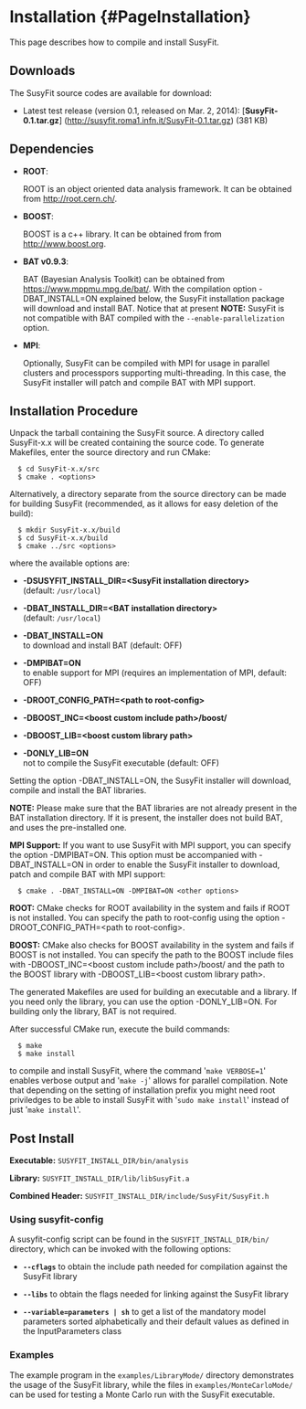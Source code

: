 Installation   {#PageInstallation}
=============================================

This page describes how to compile and install SusyFit.

Downloads 
------------

The SusyFit source codes are available for download: 

* Latest test release (version 0.1, released on Mar. 2, 2014): 
[<b>SusyFit-0.1.tar.gz</b>] (http://susyfit.roma1.infn.it/SusyFit-0.1.tar.gz) (381 KB)



Dependencies
------------

* **ROOT**:

    ROOT is an object oriented data analysis framework. It can be obtained
    from http://root.cern.ch/.

* **BOOST**:

    BOOST is a c++ library. It can be obtained from from http://www.boost.org.

* **BAT v0.9.3**:

    BAT (Bayesian Analysis Toolkit) can be obtained from https://www.mppmu.mpg.de/bat/. 
    With the compilation option -DBAT_INSTALL=ON explained below, the SusyFit
    installation package will download and install BAT. Notice that at present 
    __NOTE:__ SusyFit is not compatible with BAT compiled with the `--enable-parallelization`
    option.

* **MPI**:

    Optionally, SusyFit can be compiled with MPI for usage in parallel 
    clusters and processpors supporting multi-threading. In this case, the SusyFit installer will patch and compile
    BAT with MPI support.

Installation Procedure
----------------------
Unpack the tarball containing the SusyFit source. A directory called 
SusyFit-x.x will be created containing the source code. To generate 
Makefiles, enter the source directory and run CMake:

~~~~~~~~~~~~~~~
  $ cd SusyFit-x.x/src  
  $ cmake . <options>
~~~~~~~~~~~~~~~

Alternatively, a directory separate from the
source directory can be made for building SusyFit (recommended, as it allows for easy deletion of the build):

~~~~~~~~~~~~~~~
  $ mkdir SusyFit-x.x/build  
  $ cd SusyFit-x.x/build  
  $ cmake ../src <options>
~~~~~~~~~~~~~~~

where the available options are:

* <b>-DSUSYFIT_INSTALL_DIR=\<SusyFit installation directory\></b>  
  (default: `/usr/local`)

* <b>-DBAT_INSTALL_DIR=\<BAT installation directory\></b>  
  (default: `/usr/local`)

* <b>-DBAT_INSTALL=ON</b>  
  to download and install BAT (default: OFF)

* <b>-DMPIBAT=ON</b>  
  to enable support for MPI
  (requires an implementation of MPI, default: OFF)

* <b>-DROOT_CONFIG_PATH=\<path to root-config\></b>  

* <b>-DBOOST_INC=\<boost custom include path\>/boost/</b>  

* <b>-DBOOST_LIB=\<boost custom library path\></b>  

* <b>-DONLY_LIB=ON</b>  
  not to compile the SusyFit executable (default: OFF)

Setting the option -DBAT_INSTALL=ON, the SusyFit installer will download, 
compile and install the BAT libraries.

__NOTE:__ Please make sure that the BAT libraries are
 not already present in the BAT installation directory. If it is present,
the installer does not build BAT, and uses the pre-installed one. 

__MPI Support:__ If you want to use SusyFit with MPI support, you can specify the option
-DMPIBAT=ON. This option must be accompanied with -DBAT_INSTALL=ON in order 
to enable the SusyFit installer to download, patch and compile BAT with MPI 
support:

~~~~~~~~~~~~~~~
  $ cmake . -DBAT_INSTALL=ON -DMPIBAT=ON <other options>
~~~~~~~~~~~~~~~

__ROOT:__ CMake checks for ROOT availability in the system and fails if ROOT is
not installed. You can specify the path to root-config using the option 
-DROOT_CONFIG_PATH=\<path to root-config\>. 

__BOOST:__ CMake also checks for BOOST availability in the system and fails if BOOST
is not installed. You can specify the path to the BOOST include files with 
-DBOOST_INC=\<boost custom include path\>/boost/ and the path to the BOOST 
library with -DBOOST_LIB=\<boost custom library path\>.

The generated Makefiles are used for building an executable and a library. 
If you need only the library, you can use the option -DONLY_LIB=ON. For 
building only the library, BAT is not required. 

After successful CMake run, execute the build commands:

~~~~~~~~~~~~~~~
  $ make  
  $ make install
~~~~~~~~~~~~~~~

to compile and install SusyFit, where the command '`make VERBOSE=1`' enables
verbose output and '`make -j`' allows for parallel compilation. Note that depending on the setting of installation prefix
you might need root priviledges to be able to install SusyFit with
'`sudo make install`' instead of just '`make install`'.

Post Install
------------


__Executable:__ `SUSYFIT_INSTALL_DIR/bin/analysis`

__Library:__ `SUSYFIT_INSTALL_DIR/lib/libSusyFit.a`

__Combined Header:__ `SUSYFIT_INSTALL_DIR/include/SusyFit/SusyFit.h`

### Using susyfit-config

A susyfit-config script can be found in the
`SUSYFIT_INSTALL_DIR/bin/` directory, which can be invoked with the 
following options:

* <b>`--cflags`</b>
  to obtain the include path needed for compilation against the SusyFit library

* <b>`--libs`</b>
  to obtain the flags needed for linking against the SusyFit library
  
* <b>`--variable=parameters | sh`</b>
  to get a list of the mandatory model parameters sorted alphabetically and their default values
  as defined in the InputParameters class

### Examples

The example program in the `examples/LibraryMode/` directory demonstrates 
the usage of the SusyFit library, while the files in `examples/MonteCarloMode/` 
can be used for testing a Monte Carlo run with the SusyFit executable.


